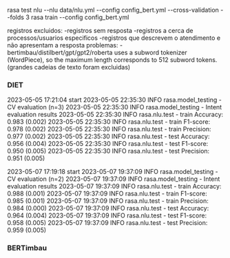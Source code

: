 rasa test nlu --nlu data/nlu.yml --config config_bert.yml --cross-validation --folds 3 
rasa train --config config_bert.yml

registros excluidos:
-registros sem resposta
-registros a cerca de processos/usuarios especificos
-registros que descrevem o atendimento e não apresentam a resposta
problemas:
-bertimbau/distilbert/gpt/gpt2/roberta uses a subword tokenizer (WordPiece), so the maximum length corresponds to 512 subword tokens. (grandes cadeias de texto foram excluidas)


### DIET
2023-05-05 17:21:04 start
2023-05-05 22:35:30 INFO     rasa.model_testing  - CV evaluation (n=3)
2023-05-05 22:35:30 INFO     rasa.model_testing  - Intent evaluation results
2023-05-05 22:35:30 INFO     rasa.nlu.test  - train Accuracy: 0.983 (0.002)
2023-05-05 22:35:30 INFO     rasa.nlu.test  - train F1-score: 0.978 (0.002)
2023-05-05 22:35:30 INFO     rasa.nlu.test  - train Precision: 0.977 (0.002)
2023-05-05 22:35:30 INFO     rasa.nlu.test  - test Accuracy: 0.956 (0.004)
2023-05-05 22:35:30 INFO     rasa.nlu.test  - test F1-score: 0.950 (0.005)
2023-05-05 22:35:30 INFO     rasa.nlu.test  - test Precision: 0.951 (0.005)

2023-05-07 17:19:18 start
2023-05-07 19:37:09 INFO     rasa.model_testing  - CV evaluation (n=2)
2023-05-07 19:37:09 INFO     rasa.model_testing  - Intent evaluation results
2023-05-07 19:37:09 INFO     rasa.nlu.test  - train Accuracy: 0.988 (0.001)
2023-05-07 19:37:09 INFO     rasa.nlu.test  - train F1-score: 0.985 (0.001)
2023-05-07 19:37:09 INFO     rasa.nlu.test  - train Precision: 0.984 (0.000)
2023-05-07 19:37:09 INFO     rasa.nlu.test  - test Accuracy: 0.964 (0.004)
2023-05-07 19:37:09 INFO     rasa.nlu.test  - test F1-score: 0.958 (0.005)
2023-05-07 19:37:09 INFO     rasa.nlu.test  - test Precision: 0.959 (0.005)

### BERTimbau





